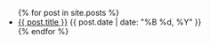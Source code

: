 <ul>
  {% for post in site.posts %}
    <li>
      <a href="{{ site.baseurl }}{{ post.url }}">{{ post.title }}</a>
      <span>{{ post.date | date: "%B %d, %Y" }}</span>
    </li>
  {% endfor %}
</ul>

